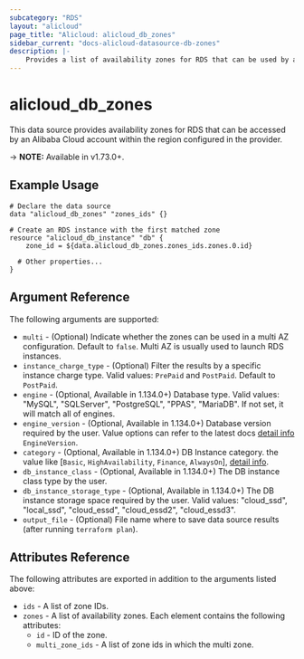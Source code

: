 ```yaml
---
subcategory: "RDS"
layout: "alicloud"
page_title: "Alicloud: alicloud_db_zones"
sidebar_current: "docs-alicloud-datasource-db-zones"
description: |-
    Provides a list of availability zones for RDS that can be used by an Alibaba Cloud account.
---
```


# alicloud\_db\_zones

This data source provides availability zones for RDS that can be accessed by an Alibaba Cloud account within the region configured in the provider.

-> **NOTE:** Available in v1.73.0+.

## Example Usage

```
# Declare the data source
data "alicloud_db_zones" "zones_ids" {}

# Create an RDS instance with the first matched zone
resource "alicloud_db_instance" "db" {
    zone_id = ${data.alicloud_db_zones.zones_ids.zones.0.id}

  # Other properties...
}
```

## Argument Reference

The following arguments are supported:

* `multi` - (Optional) Indicate whether the zones can be used in a multi AZ configuration. Default to `false`. Multi AZ is usually used to launch RDS instances.
* `instance_charge_type` - (Optional) Filter the results by a specific instance charge type. Valid values: `PrePaid` and `PostPaid`. Default to `PostPaid`.
* `engine` - (Optional, Available in 1.134.0+) Database type. Valid values: "MySQL", "SQLServer", "PostgreSQL", "PPAS", "MariaDB". If not set, it will match all of engines.
* `engine_version` - (Optional, Available in 1.134.0+) Database version required by the user. Value options can refer to the latest docs [detail info](https://www.alibabacloud.com/help/doc-detail/26228.htm) `EngineVersion`.
* `category` - (Optional, Available in 1.134.0+) DB Instance category. the value like [`Basic`, `HighAvailability`, `Finance`, `AlwaysOn`], [detail info](https://www.alibabacloud.com/help/doc-detail/69795.htm).
* `db_instance_class` - (Optional, Available in 1.134.0+) The DB instance class type by the user.
* `db_instance_storage_type` - (Optional, Available in 1.134.0+) The DB instance storage space required by the user. Valid values: "cloud_ssd", "local_ssd", "cloud_essd", "cloud_essd2", "cloud_essd3".
* `output_file` - (Optional) File name where to save data source results (after running `terraform plan`).

## Attributes Reference

The following attributes are exported in addition to the arguments listed above:

* `ids` - A list of zone IDs.
* `zones` - A list of availability zones. Each element contains the following attributes:
  * `id` - ID of the zone.
  * `multi_zone_ids` - A list of zone ids in which the multi zone.